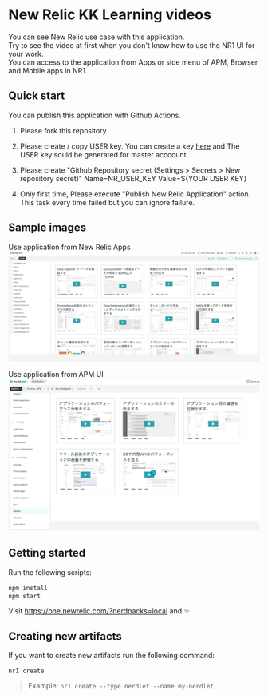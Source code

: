 # New Relic KK Learning videos
You can see New Relic use case with this application.  
Try to see the video at first when you don't know how to use the NR1 UI for your work.  
You can access to the application from Apps or side menu of APM, Browser and Mobile apps in NR1.   

## Quick start

You can publish this application with Github Actions.

1. Please fork this repository

2. Please create / copy USER key. You can create a key [here](https://one.newrelic.com/launcher/api-keys-ui.api-keys-launcher) and The USER key sould be generated for master acccount.

3. Please create "Github Repository secret (Settings > Secrets > New repository secret)" Name=NR_USER_KEY Value=${YOUR USER KEY}

4. Only first time, Please execute "Publish New Relic Application" action. This task every time failed but you can ignore failure.

## Sample images
Use application from New Relic Apps
![Screenshot #1](images/apps.png)

Use application from APM UI
![Screenshot #2](images/apm.png)


## Getting started

Run the following scripts:

```
npm install
npm start
```

Visit https://one.newrelic.com/?nerdpacks=local and :sparkles:

## Creating new artifacts

If you want to create new artifacts run the following command:

```
nr1 create
```

> Example: `nr1 create --type nerdlet --name my-nerdlet`.
